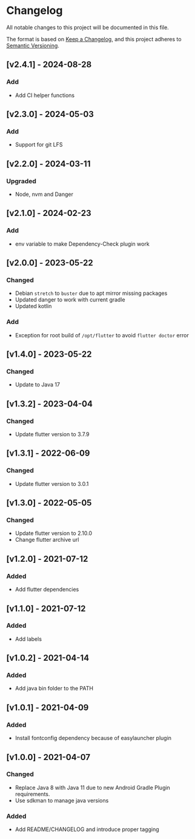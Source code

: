 # Changelog
All notable changes to this project will be documented in this file.

The format is based on [Keep a Changelog](https://keepachangelog.com/en/1.0.0/),
and this project adheres to [Semantic Versioning](https://semver.org/spec/v2.0.0.html).

## [v2.4.1] - 2024-08-28
### Add
- Add CI helper functions

## [v2.3.0] - 2024-05-03
### Add
- Support for git LFS

## [v2.2.0] - 2024-03-11
### Upgraded
- Node, nvm and Danger

## [v2.1.0] - 2024-02-23
### Add
- env variable to make Dependency-Check plugin work

## [v2.0.0] - 2023-05-22
### Changed
- Debian `stretch` to `buster` due to apt mirror missing packages
- Updated danger to work with current gradle
- Updated kotlin
### Add
- Exception for root build of `/opt/flutter` to avoid `flutter doctor` error

## [v1.4.0] - 2023-05-22
### Changed
- Update to Java 17

## [v1.3.2] - 2023-04-04
### Changed
- Update flutter version to 3.7.9

## [v1.3.1] - 2022-06-09
### Changed
- Update flutter version to 3.0.1

## [v1.3.0] - 2022-05-05
### Changed
- Update flutter version to 2.10.0
- Change flutter archive url

## [v1.2.0] - 2021-07-12
### Added
- Add flutter dependencies

## [v1.1.0] - 2021-07-12
### Added
- Add labels

## [v1.0.2] - 2021-04-14
### Added
- Add java bin folder to the PATH

## [v1.0.1] - 2021-04-09
### Added
- Install fontconfig dependency because of easylauncher plugin

## [v1.0.0] - 2021-04-07 
### Changed 
- Replace Java 8 with Java 11 due to new Android Gradle Plugin requirements.
- Use sdkman to manage java versions
### Added
- Add README/CHANGELOG and introduce proper tagging

